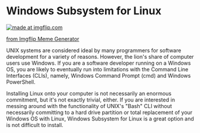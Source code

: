 # Windows Subsystem for Linux

<a href="https://imgflip.com/i/6xjlxo"><img src="https://i.imgflip.com/6xjlxo.jpg" title="made at imgflip.com"/></a><div><a href="https://imgflip.com/memegenerator">from Imgflip Meme Generator</a></div>

UNIX systems are considered ideal by many programmers for software development for a variety of reasons. However, the lion's share of computer users use Windows. If you are a software developer running on a Windows OS, you are likely to eventually run into limitations with the Command Line Interfaces (CLIs), namely, Windows Command Prompt (cmd) and Windows PowerShell.

Installing Linux onto your computer is not necessarily an enormous commitment, but it's not exactly trivial, either. If you are interested in messing around with the functionality of UNIX's "Bash" CLI without necessarily committing to a hard drive partition or total replacement of your Windows OS with Linux, Windows Subsystem for Linux is a great option and is not difficult to install.